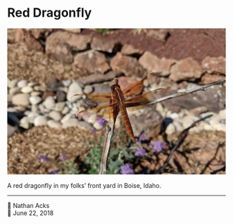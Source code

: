 # Red Dragonfly

![A large, red-orange dragonfly rests on a tree branch](assets/2018-06-22-red-dragonfly.webp)

A red dragonfly in my folks’ front yard in Boise, Idaho.

- - - -

<span aria-hidden="true">👤</span> Nathan Acks  
<span aria-hidden="true">📅</span> June 22, 2018
